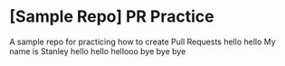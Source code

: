 # [Sample Repo] PR Practice
A sample repo for practicing how to create Pull Requests
hello hello
My name is Stanley
hello hello hellooo
bye bye bye